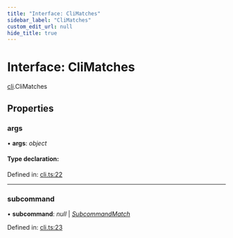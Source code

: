 ```yaml
---
title: "Interface: CliMatches"
sidebar_label: "CliMatches"
custom_edit_url: null
hide_title: true
---
```


# Interface: CliMatches

[cli](../modules/cli.md).CliMatches

## Properties

### args

• **args**: *object*

#### Type declaration:

Defined in: [cli.ts:22](https://github.com/tauri-apps/tauri/blob/b9cbaad4/api/src/cli.ts#L22)

___

### subcommand

• **subcommand**: *null* \| [*SubcommandMatch*](cli.subcommandmatch.md)

Defined in: [cli.ts:23](https://github.com/tauri-apps/tauri/blob/b9cbaad4/api/src/cli.ts#L23)
